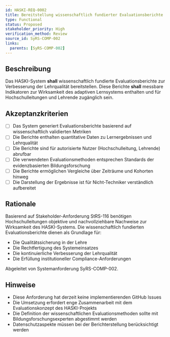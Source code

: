 ```yaml
---
id: HASKI-REQ-0002
title: Bereitstellung wissenschaftlich fundierter Evaluationsberichte
type: Functional
status: Proposed
stakeholder_priority: High
verification_method: Review
source_id: SyRS-COMP-002
links:
  parents: [SyRS-COMP-002]
---
```


## Beschreibung

Das HASKI-System **shall** wissenschaftlich fundierte Evaluationsberichte zur Verbesserung der Lehrqualität bereitstellen. Diese Berichte **shall** messbare Indikatoren zur Wirksamkeit des adaptiven Lernsystems enthalten und für Hochschulleitungen und Lehrende zugänglich sein.

## Akzeptanzkriterien

- [ ] Das System generiert Evaluationsberichte basierend auf wissenschaftlich validierten Metriken
- [ ] Die Berichte enthalten quantitative Daten zu Lernergebnissen und Lehrqualität
- [ ] Die Berichte sind für autorisierte Nutzer (Hochschulleitung, Lehrende) abrufbar
- [ ] Die verwendeten Evaluationsmethoden entsprechen Standards der evidenzbasierten Bildungsforschung
- [ ] Die Berichte ermöglichen Vergleiche über Zeiträume und Kohorten hinweg
- [ ] Die Darstellung der Ergebnisse ist für Nicht-Techniker verständlich aufbereitet

## Rationale

Basierend auf Stakeholder-Anforderung StRS-116 benötigen Hochschulleitungen objektive und nachvollziehbare Nachweise zur Wirksamkeit des HASKI-Systems. Die wissenschaftlich fundierten Evaluationsberichte dienen als Grundlage für:
- Die Qualitätssicherung in der Lehre
- Die Rechtfertigung des Systemeinsatzes
- Die kontinuierliche Verbesserung der Lehrqualität
- Die Erfüllung institutioneller Compliance-Anforderungen

Abgeleitet von Systemanforderung SyRS-COMP-002.

## Hinweise

- Diese Anforderung hat derzeit keine implementierenden GitHub Issues
- Die Umsetzung erfordert enge Zusammenarbeit mit dem Evaluationskonzept des HASKI-Projekts
- Die Definition der wissenschaftlichen Evaluationsmethoden sollte mit Bildungsforschungsexperten abgestimmt werden
- Datenschutzaspekte müssen bei der Berichterstellung berücksichtigt werden

